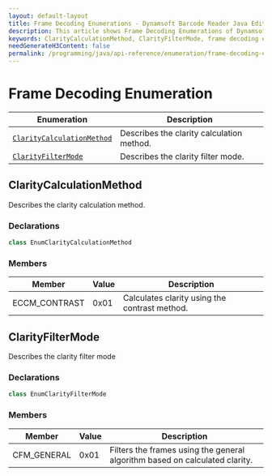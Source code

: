```yaml
---
layout: default-layout
title: Frame Decoding Enumerations - Dynamsoft Barcode Reader Java Edition
description: This article shows Frame Decoding Enumerations of Dynamsoft Barcode Reader.
keywords: ClarityCalculationMethod, ClarityFilterMode, frame decoding enumeration, enumeration
needGenerateH3Content: false
permalink: /programming/java/api-reference/enumeration/frame-decoding-enums-v7.6.0.html
---
```



# Frame Decoding Enumeration

  | Enumeration | Description |
  |-------------|-------------|
  | [`ClarityCalculationMethod`](#claritycalculationmethod) | Describes the clarity calculation method. |
  | [`ClarityFilterMode`](#clarityfiltermode) | Describes the clarity filter mode. |
  

## ClarityCalculationMethod
Describes the clarity calculation method.

### Declarations
   



```java
class EnumClarityCalculationMethod
```




### Members
   
| Member | Value | Description |
| --------------------------  | ----- | ----------- |
| ECCM_CONTRAST | 0x01 | Calculates clarity using the contrast method. |





## ClarityFilterMode
Describes the clarity filter mode 

### Declarations
   



```java
class EnumClarityFilterMode
```




### Members
   
| Member | Value | Description |
| --------------------------  | ----- | ----------- |
| CFM_GENERAL | 0x01 | Filters the frames using the general algorithm based on calculated clarity. |
